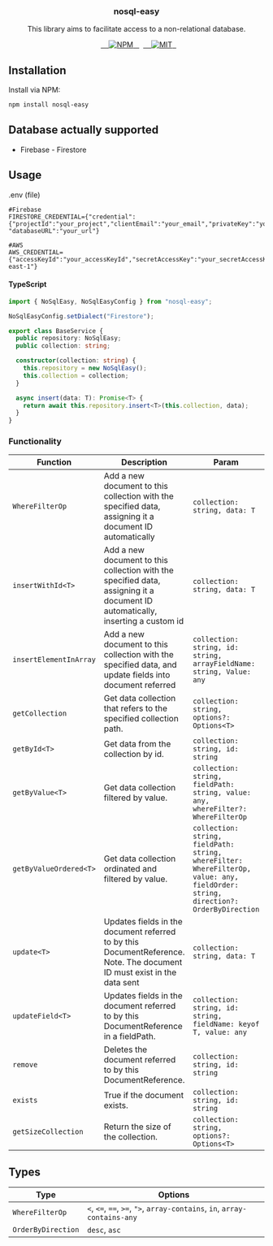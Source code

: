 <h3 align="center">nosql-easy</h3>
<p align="center">This library aims to facilitate access to a non-relational database.</p>

<p align="center">
  <a href="https://www.npmjs.com/package/nosql-easy">
    <img src="https://img.shields.io/npm/v/nosql-easy.svg" alt="NPM">
  </a>
  <a href="LICENSE">
    <img src="https://img.shields.io/badge/license-MIT-blue.svg?style=flat-square" alt="MIT">
  </a>
</p>

## Installation

Install via NPM:

```bash
npm install nosql-easy

```

## Database actually supported

- Firebase - Firestore

## Usage

.env (file)

```
#Firebase
FIRESTORE_CREDENTIAL={"credential":{"projectId":"your_project","clientEmail":"your_email","privateKey":"your_privateKey"}, "databaseURL":"your_url"}

#AWS
AWS_CREDENTIAL={"accessKeyId":"your_accessKeyId","secretAccessKey":"your_secretAccessKey","region":"sa-east-1"}
```

#### TypeScript

```typescript
import { NoSqlEasy, NoSqlEasyConfig } from "nosql-easy";

NoSqlEasyConfig.setDialect("Firestore");

export class BaseService {
  public repository: NoSqlEasy;
  public collection: string;

  constructor(collection: string) {
    this.repository = new NoSqlEasy();
    this.collection = collection;
  }

  async insert(data: T): Promise<T> {
    return await this.repository.insert<T>(this.collection, data);
  }
}
```

### Functionality

| Function               | Description                                                                                                                    | Param                                                                                                                             | Return            |
| ---------------------- | ------------------------------------------------------------------------------------------------------------------------------ | --------------------------------------------------------------------------------------------------------------------------------- | ----------------- |
| `WhereFilterOp`        | Add a new document to this collection with the specified data, assigning it a document ID automatically                        | `collection: string, data: T `                                                                                                    | `Promise<T>`      |
| `insertWithId<T>`      | Add a new document to this collection with the specified data, assigning it a document ID automatically, inserting a custom id | `collection: string, data: T `                                                                                                    | `Promise<T>`      |
| `insertElementInArray` | Add a new document to this collection with the specified data, and update fields into document referred                        | `collection: string, id: string, arrayFieldName: string, Value: any`                                                              | `Promise`         |
| `getCollection`        | Get data collection that refers to the specified collection path.                                                              | `collection: string, options?: Options<T> `                                                                                       | `Promise<T[]>`    |
| `getById<T>`           | Get data from the collection by id.                                                                                            | `collection: string, id: string `                                                                                                 | `Promise<T>`      |
| `getByValue<T>`        | Get data collection filtered by value.                                                                                         | `collection: string, fieldPath: string, value: any, whereFilter?: WhereFilterOp `                                                 | `Promise<T[]>`    |
| `getByValueOrdered<T>` | Get data collection ordinated and filtered by value.                                                                           | `collection: string, fieldPath: string, whereFilter: WhereFilterOp, value: any, fieldOrder: string, direction?: OrderByDirection` | `Promise<T[]>`    |
| `update<T>`            | Updates fields in the document referred to by this DocumentReference. Note. The document ID must exist in the data sent        | `collection: string, data: T`                                                                                                     | `Promise`         |
| `updateField<T>`       | Updates fields in the document referred to by this DocumentReference in a fieldPath.                                           | `collection: string, id: string, fieldName: keyof T, value: any`                                                                  | `Promise`         |
| `remove`               | Deletes the document referred to by this DocumentReference.                                                                    | `collection: string, id: string`                                                                                                  | `Promise`         |
| `exists`               | True if the document exists.                                                                                                   | `collection: string, id: string`                                                                                                  | `Promise`         |
| `getSizeCollection`    | Return the size of the collection.                                                                                             | `collection: string, options?: Options<T>`                                                                                        | `Promise<number>` |

## Types

| Type               | Options                                                                   |
| ------------------ | ------------------------------------------------------------------------- |
| `WhereFilterOp`    | `<`, `<=`, `==`, `>=`, `">`, `array-contains`, `in`, `array-contains-any` |
| `OrderByDirection` | `desc`, `asc`                                                             |
